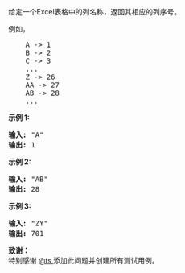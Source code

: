 <html>
 <body>
  <p>
   给定一个Excel表格中的列名称，返回其相应的列序号。
  </p>
  <p>
   例如，
  </p>
  <pre>    A -&gt; 1
    B -&gt; 2
    C -&gt; 3
    ...
    Z -&gt; 26
    AA -&gt; 27
    AB -&gt; 28 
    ...
</pre>
  <p>
   <strong>
    示例 1:
   </strong>
  </p>
  <pre><strong>输入:</strong> "A"
<strong>输出:</strong> 1
</pre>
  <p>
   <strong>
    示例 2:
   </strong>
  </p>
  <pre><strong>输入: </strong>"AB"
<strong>输出:</strong> 28
</pre>
  <p>
   <strong>
    示例 3:
   </strong>
  </p>
  <pre><strong>输入: </strong>"ZY"
<strong>输出:</strong> 701</pre>
  <p>
   <strong>
    致谢：
   </strong>
   <br/>
   特别感谢
   <a href="http://leetcode.com/discuss/user/ts">
    @ts
   </a>
   添加此问题并创建所有测试用例。
  </p>
 </body>
</html>